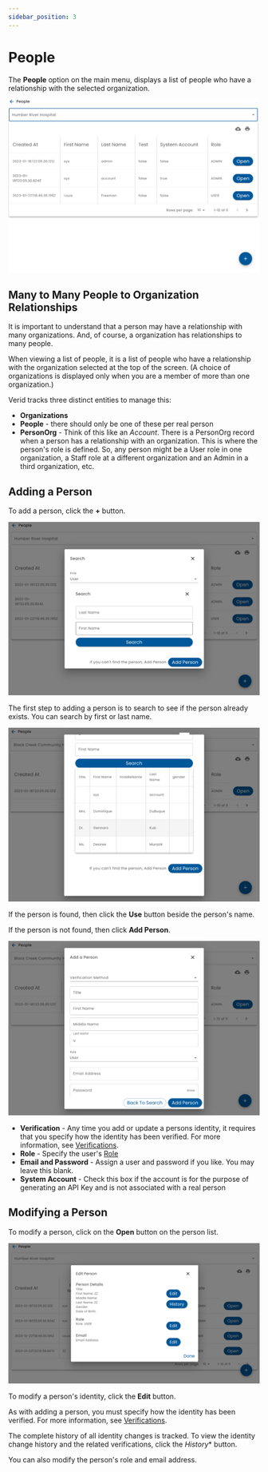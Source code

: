 ```yaml
---
sidebar_position: 3
---
```


# People

The **People** option on the main menu, displays a list of people who have a relationship with the selected organization.

![People List](img/people-list.png)

## Many to Many People to Organization Relationships

It is important to understand that a person may have a relationship with many organizations.  And, of course, a organization has relationships to many people.

When viewing a list of people, it is a list of people who have a relationship with the organization selected at the top of the screen.  (A choice of organizations is displayed only when you are a member of more than one organization.)

Verid tracks three distinct entities to manage this:

* **Organizations** 
* **People** - there should only be one of these per real person
* **PersonOrg** - Think of this like an _Account_.  There is a PersonOrg record when a person has a relationship with an organization.  This is where the person's role is defined.  So, any person might be a User role in one organization, a Staff role at a different organization and an Admin in a third organization, etc.

## Adding a Person

To add a person, click the **+** button.

![Person Add](img/people-add.png)

The first step to adding a person is to search to see if the person already exists.  You can search by first or last name.

![Person Search](img/people-search.png)

If the person is found, then click the **Use** button beside the person's name.

If the person is not found, then click **Add Person**.

![Person Add Dialog](img/person-add-dialog.png)

* **Verification** - Any time you add or update a persons identity, it requires that you specify how the identity has been verified.  For more information, see [Verifications](/veird/using-verid/verifications/).
* **Role** - Specify the user's [Role](/veird/using-verid/people/roles)
* **Email and Password** - Assign a user and password if you like.  You may leave this blank.
* **System Account** - Check this box if the account is for the purpose of generating an API Key and is not associated with a real person

## Modifying a Person

To modify a person, click on the **Open** button on the person list.

![Modify Person](img/person-modify.png)

To modify a person's identity, click the **Edit** button.

As with adding a person,  you must specify how the identity has been verified.  For more information, see [Verifications](/veird/using-verid/verifications/).

The complete history of all identity changes is tracked.  To view the identity change history and the related verifications, click the *History** button.

You can also modify the person's role and email address.

